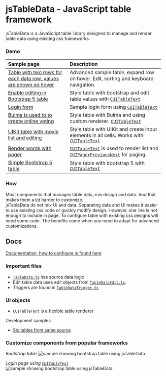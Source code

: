 # jsTableData - JavaScript table framework

jsTableData is a JavaScript table library designed to manage and render table data using existing css frameworks.

### Demo
|Sample page|Description|
|:-|:-|
|[Table with two rows for each data row, values are shown on hover](https://perghosh.github.io/jsTableData/sample/sampleAdvancedExtraRow.html)|Advanced sample table, expand row on hover. Edit, sorting and keyboard navigation.|
|[Enable editing in Bootstrap 5 table](https://perghosh.github.io/jsTableData/sample/sampleBootstrap5TableEdit.html)|Style table with bootstrap and edit table values with [`CUITableText`](https://github.com/perghosh/jsTableData/blob/main/lib/ts/UITableText.ts)|
|[Login form](https://perghosh.github.io/jsTableData/sample/sampleLogin.html)|Sample login form using [`CUITableText`](https://github.com/perghosh/jsTableData/blob/main/lib/ts/UITableText.ts)|
|[Bulma is used to to create online voting](https://perghosh.github.io/jsTableData/sample/sampleVote.html)|Style table with Bulma and using custom renderer. [`CUITableText`](https://github.com/perghosh/jsTableData/blob/main/lib/ts/UITableText.ts)|
|[UIKit table with movie list and editing](https://perghosh.github.io/jsTableData/sample/sampleUIKit_play.html)|Style table with UIKit and create input  elements in all cells. Works with [`CUITableText`](https://github.com/perghosh/jsTableData/blob/main/lib/ts/UITableText.ts)|
|[Render words with pager](https://perghosh.github.io/jsTableData/sample/sampleHashtag.html)|[`CUITableText`](https://github.com/perghosh/jsTableData/blob/main/lib/ts/UITableText.ts) is used to render list and [`CUIPagerPreviousNext`](https://github.com/perghosh/jsTableData/blob/main/lib/ts/UIPagerPreviousNext.ts) for paging.|
|[Simple Bootstrap 5 table](https://perghosh.github.io/jsTableData/sample/sampleBootstrap5Table.html)|Style table with bootstrap 5 with [`CUITableText`](https://github.com/perghosh/jsTableData/blob/main/lib/ts/UITableText.ts)|



### How
Most components that manages table data, mix design and data. And that makes them a lot harder to customize.  
jsTableData do not mix UI and data. Separating data and UI makes it easier to use existing css code or quickly modify design.
However, one line is not enough to include in page. To configure table with existing css designs will need some code.
The benefits come when you need to adapt for advanced customizations.



## Docs
[Documentation, how to configure is found here](http://goorep.se:1001/changelog/report/rSelect/PAGE_result.htm?alias=guest&set=api&rows=25&query=Book+pages&$$TArticleBook1.ArticleBookK=7140&link=[["9F1E006D78894848838A0970E2FF0BE9zoom"%2C"Object1"%2C7140]%2C["9F60D5FEDE8E41CC986C10147F0AD2F7zoom"%2C"TArticleBook1"%2C7140]%2C["71C91DEE3C5A4FDC8EC1114C7C18033Bzoom"%2C"TArticleBook1"%2C7140]])


### Important files
- [`TableData.ts`](https://github.com/perghosh/jsTableData/blob/main/lib/ts/TableData.ts) has source data logic 
- Edit table data uses edit objects from [`TableDataEdit.ts`](https://github.com/perghosh/jsTableData/blob/main/lib/ts/TableDataEdit.ts).
- Triggers are found in [`TableDataTrigger.ts`](https://github.com/perghosh/jsTableData/blob/main/lib/ts/TableDataTrigger.ts)

### UI objects
- [`CUITableText`](https://github.com/perghosh/jsTableData/blob/main/lib/ts/UITableText.ts) is a flexible table renderer


Development samples
- [Six tables from same source](https://perghosh.github.io/jsTableData/sample/sampleStyleTableText.html) 


### Customize components from popular frameworks
*Bootstrap table*
![sample showing bootstrap table using jsTableData](https://perghosh.github.io/jsTableData/images/bootstrap_table.png)

*Login page using [`CUITableText`](https://github.com/perghosh/jsTableData/blob/main/lib/ts/UITableText.ts)*
![sample showing bootstrap table using jsTableData](https://perghosh.github.io/jsTableData/images/login.png)




